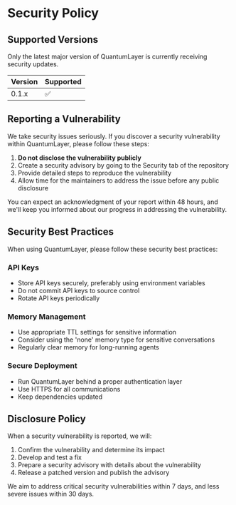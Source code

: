 # Security Policy

## Supported Versions

Only the latest major version of QuantumLayer is currently receiving security updates.

| Version | Supported          |
| ------- | ------------------ |
| 0.1.x   | :white_check_mark: |

## Reporting a Vulnerability

We take security issues seriously. If you discover a security vulnerability within QuantumLayer, please follow these steps:

1. **Do not disclose the vulnerability publicly**
2. Create a security advisory by going to the Security tab of the repository
3. Provide detailed steps to reproduce the vulnerability
4. Allow time for the maintainers to address the issue before any public disclosure

You can expect an acknowledgment of your report within 48 hours, and we'll keep you informed about our progress in addressing the vulnerability.

## Security Best Practices

When using QuantumLayer, please follow these security best practices:

### API Keys

- Store API keys securely, preferably using environment variables
- Do not commit API keys to source control
- Rotate API keys periodically

### Memory Management

- Use appropriate TTL settings for sensitive information
- Consider using the 'none' memory type for sensitive conversations
- Regularly clear memory for long-running agents

### Secure Deployment

- Run QuantumLayer behind a proper authentication layer
- Use HTTPS for all communications
- Keep dependencies updated

## Disclosure Policy

When a security vulnerability is reported, we will:

1. Confirm the vulnerability and determine its impact
2. Develop and test a fix
3. Prepare a security advisory with details about the vulnerability
4. Release a patched version and publish the advisory

We aim to address critical security vulnerabilities within 7 days, and less severe issues within 30 days.
